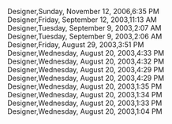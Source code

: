 ﻿Designer,Sunday, November 12, 2006,6:35 PM  Designer,Friday, September 12, 2003,11:13 AM  Designer,Tuesday, September 9, 2003,2:07 AM  Designer,Tuesday, September 9, 2003,2:06 AM  Designer,Friday, August 29, 2003,3:51 PM  Designer,Wednesday, August 20, 2003,4:33 PM  Designer,Wednesday, August 20, 2003,4:32 PM  Designer,Wednesday, August 20, 2003,4:29 PM  Designer,Wednesday, August 20, 2003,4:29 PM  Designer,Wednesday, August 20, 2003,1:35 PM  Designer,Wednesday, August 20, 2003,1:34 PM  Designer,Wednesday, August 20, 2003,1:33 PM  Designer,Wednesday, August 20, 2003,1:04 PM
